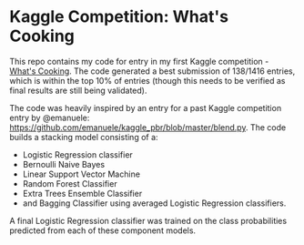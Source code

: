 # Kaggle Competition: What's Cooking

This repo contains my code for entry in my first Kaggle competition - <a href="https://www.kaggle.com/c/whats-cooking">What's Cooking</a>. The code generated a best submission of 138/1416 entries, which is within the top 10% of entries (though this needs to be verified as final results are still being validated).

The code was heavily inspired by an entry for a past Kaggle competition entry by @emanuele: https://github.com/emanuele/kaggle_pbr/blob/master/blend.py. The code builds a stacking model consisting of a: 
* Logistic Regression classifier 
* Bernoulli Naive Bayes
* Linear Support Vector Machine
* Random Forest Classifier
* Extra Trees Ensemble Classifier
* and Bagging Classifier using averaged Logistic Regression classifiers. 

A final Logistic Regression classifier was trained on the class probabilities predicted from each of these component models. 
